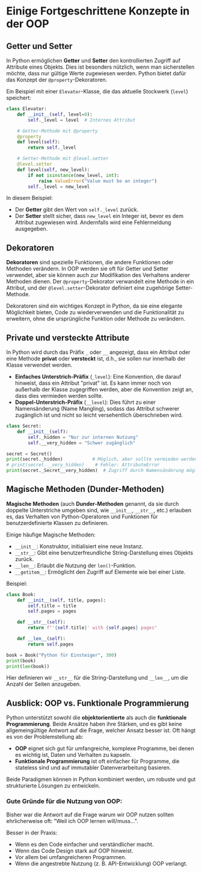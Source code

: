 # Einige Fortgeschrittene Konzepte in der OOP

## Getter und Setter

In Python ermöglichen **Getter** und **Setter** den kontrollierten Zugriff auf Attribute eines Objekts. Dies ist besonders nützlich, wenn man sicherstellen möchte, dass nur gültige Werte zugewiesen werden. Python bietet dafür das Konzept der `@property`-Dekoratoren.

Ein Beispiel mit einer `Elevator`-Klasse, die das aktuelle Stockwerk (`level`) speichert:

```python
class Elevator:
    def __init__(self, level=0):
        self._level = level  # Internes Attribut

    # Getter-Methode mit @property
    @property
    def level(self):
        return self._level

    # Setter-Methode mit @level.setter
    @level.setter
    def level(self, new_level):
        if not isinstance(new_level, int):
            raise ValueError("Value must be an integer")
        self._level = new_level
```

In diesem Beispiel:
- Der **Getter** gibt den Wert von `self._level` zurück.
- Der **Setter** stellt sicher, dass `new_level` ein Integer ist, bevor es dem Attribut zugewiesen wird. Andernfalls wird eine Fehlermeldung ausgegeben.

## Dekoratoren

**Dekoratoren** sind spezielle Funktionen, die andere Funktionen oder Methoden verändern. In OOP werden sie oft für Getter und Setter verwendet, aber sie können auch zur Modifikation des Verhaltens anderer Methoden dienen. Der `@property`-Dekorator verwandelt eine Methode in ein Attribut, und der `@level.setter`-Dekorator definiert eine zugehörige Setter-Methode.

Dekoratoren sind ein wichtiges Konzept in Python, da sie eine elegante Möglichkeit bieten, Code zu wiederverwenden und die Funktionalität zu erweitern, ohne die ursprüngliche Funktion oder Methode zu verändern.

## Private und versteckte Attribute

In Python wird durch das Präfix `_` oder `__` angezeigt, dass ein Attribut oder eine Methode **privat** oder **versteckt** ist, d.h., sie sollen nur innerhalb der Klasse verwendet werden.

- **Einfaches Unterstrich-Präfix** (`_level`): Eine Konvention, die darauf hinweist, dass ein Attribut "privat" ist. Es kann immer noch von außerhalb der Klasse zugegriffen werden, aber die Konvention zeigt an, dass dies vermieden werden sollte.
- **Doppel-Unterstrich-Präfix** (`__level`): Dies führt zu einer Namensänderung (Name Mangling), sodass das Attribut schwerer zugänglich ist und nicht so leicht versehentlich überschrieben wird.

```python
class Secret:
    def __init__(self):
        self._hidden = "Nur zur internen Nutzung"
        self.__very_hidden = "Schwer zugänglich"

secret = Secret()
print(secret._hidden)           # Möglich, aber sollte vermieden werden
# print(secret.__very_hidden)    # Fehler: AttributeError
print(secret._Secret__very_hidden)  # Zugriff durch Namensänderung möglich
```

## Magische Methoden (Dunder-Methoden)

**Magische Methoden** (auch **Dunder-Methoden** genannt, da sie durch doppelte Unterstriche umgeben sind, wie `__init__`, `__str__`, etc.) erlauben es, das Verhalten von Python-Operatoren und Funktionen für benutzerdefinierte Klassen zu definieren.

Einige häufige Magische Methoden:
- `__init__`: Konstruktor, initialisiert eine neue Instanz.
- `__str__`: Gibt eine benutzerfreundliche String-Darstellung eines Objekts zurück.
- `__len__`: Erlaubt die Nutzung der `len()`-Funktion.
- `__getitem__`: Ermöglicht den Zugriff auf Elemente wie bei einer Liste.

Beispiel:

```python
class Book:
    def __init__(self, title, pages):
        self.title = title
        self.pages = pages

    def __str__(self):
        return f"'{self.title}' with {self.pages} pages"

    def __len__(self):
        return self.pages

book = Book("Python für Einsteiger", 300)
print(book)
print(len(book))
```

Hier definieren wir `__str__` für die String-Darstellung und `__len__`, um die Anzahl der Seiten anzugeben.

## Ausblick: OOP vs. Funktionale Programmierung

Python unterstützt sowohl die **objektorientierte** als auch die **funktionale Programmierung**. Beide Ansätze haben ihre Stärken, und es gibt keine allgemeingültige Antwort auf die Frage, welcher Ansatz besser ist. Oft hängt es von der Problemstellung ab:

- **OOP** eignet sich gut für umfangreiche, komplexe Programme, bei denen es wichtig ist, Daten und Verhalten zu kapseln.
- **Funktionale Programmierung** ist oft einfacher für Programme, die stateless sind und auf immutabler Datenverarbeitung basieren.

Beide Paradigmen können in Python kombiniert werden, um robuste und gut strukturierte Lösungen zu entwickeln.

### Gute Gründe für die Nutzung von OOP:

Bisher war die Antwort auf die Frage warum wir OOP nutzen sollten ehrlicherweise oft: "Weil ich OOP lernen will/muss...".

Besser in der Praxis:
- Wenn es den Code einfacher und verständlicher macht.
- Wenn das Code Design stark auf OOP hinweist.
- Vor allem bei umfangreicheren Programmen.
- Wenn die angestrebte Nutzung (z. B. API-Entwicklung) OOP verlangt.
